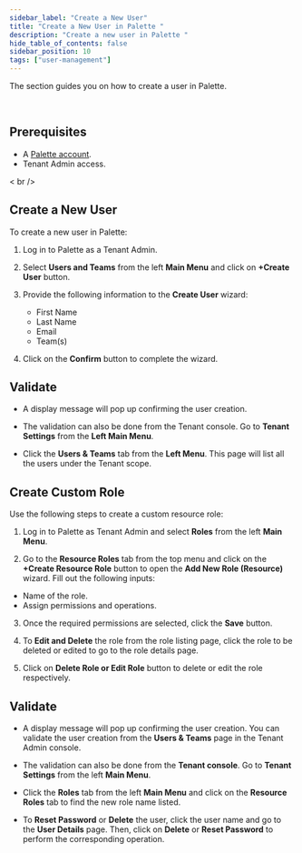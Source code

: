```yaml
---
sidebar_label: "Create a New User"
title: "Create a New User in Palette "
description: "Create a new user in Palette "
hide_table_of_contents: false
sidebar_position: 10
tags: ["user-management"]
---
```


The section guides you on how to create a user in Palette.

<br />

## Prerequisites

- A [Palette account](https://console.spectrocloud.com).
- Tenant Admin access.

< br />

## Create a New User

To create a new user in Palette:

1. Log in to Palette as a Tenant Admin.

2. Select **Users and Teams** from the left **Main Menu** and click on **+Create User** button.

3. Provide the following information to the **Create User** wizard:

   - First Name
   - Last Name
   - Email
   - Team(s)

4. Click on the **Confirm** button to complete the wizard.

## Validate

- A display message will pop up confirming the user creation.

- The validation can also be done from the Tenant console. Go to **Tenant Settings** from the **Left Main Menu**.

- Click the **Users & Teams** tab from the **Left Menu**. This page will list all the users under the Tenant scope.

## Create Custom Role

Use the following steps to create a custom resource role:

1.  Log in to Palette as Tenant Admin and select **Roles** from the left **Main Menu**.

2.  Go to the **Resource Roles** tab from the top menu and click on the **+Create Resource Role** button to open the **Add New Role (Resource)** wizard. Fill out the following inputs:

- Name of the role.
- Assign permissions and operations.

3. Once the required permissions are selected, click the **Save** button.

4. To **Edit and Delete** the role from the role listing page, click the role to be deleted or edited to go to the role details page.

5. Click on **Delete Role or Edit Role** button to delete or edit the role respectively.

## Validate

- A display message will pop up confirming the user creation. You can validate the user creation from the **Users & Teams** page in the Tenant Admin console.

- The validation can also be done from the **Tenant console**. Go to **Tenant Settings** from the left **Main Menu**.

- Click the **Roles** tab from the left **Main Menu** and click on the **Resource Roles** tab to find the new role name listed.

- To **Reset Password** or **Delete** the user, click the user name and go to the **User Details** page. Then, click on **Delete** or **Reset Password** to perform the corresponding operation.
